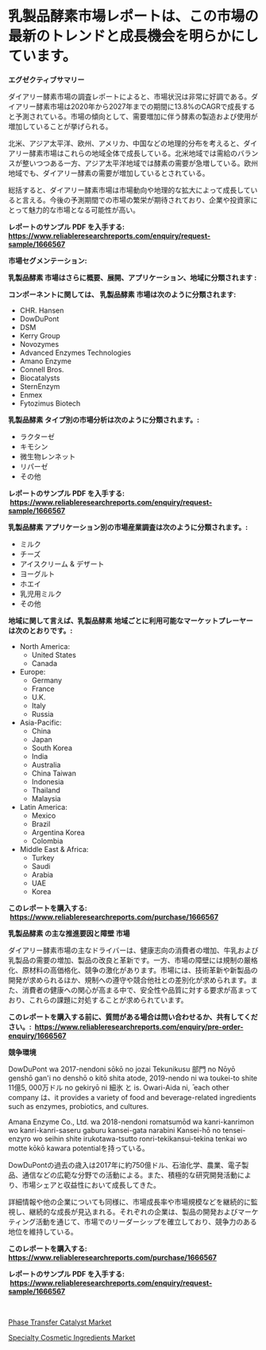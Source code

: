 <p><h1>乳製品酵素市場レポートは、この市場の最新のトレンドと成長機会を明らかにしています。</h1></p><p><strong>エグゼクティブサマリー</strong></p>
<p><p>ダイアリー酵素市場の調査レポートによると、市場状況は非常に好調である。ダイアリー酵素市場は2020年から2027年までの期間に13.8%のCAGRで成長すると予測されている。市場の傾向として、需要増加に伴う酵素の製造および使用が増加していることが挙げられる。</p><p>北米、アジア太平洋、欧州、アメリカ、中国などの地理的分布を考えると、ダイアリー酵素市場はこれらの地域全体で成長している。北米地域では需給のバランスが整いつつある一方、アジア太平洋地域では酵素の需要が急増している。欧州地域でも、ダイアリー酵素の需要が増加しているとされている。</p><p>総括すると、ダイアリー酵素市場は市場動向や地理的な拡大によって成長していると言える。今後の予測期間での市場の繁栄が期待されており、企業や投資家にとって魅力的な市場となる可能性が高い。</p></p>
<p><strong>レポートのサンプル PDF を入手する: <a href="https://www.reliableresearchreports.com/enquiry/request-sample/1666567">https://www.reliableresearchreports.com/enquiry/request-sample/1666567</a></strong></p>
<p><strong>市場セグメンテーション:</strong></p>
<p><strong> 乳製品酵素 市場はさらに概要、展開、アプリケーション、地域に分類されます :</strong></p>
<p><strong>コンポーネントに関しては、 乳製品酵素 市場は次のように分類されます: &nbsp;</strong></p>
<p><ul><li>CHR. Hansen</li><li>DowDuPont</li><li>DSM</li><li>Kerry Group</li><li>Novozymes</li><li>Advanced Enzymes Technologies</li><li>Amano Enzyme</li><li>Connell Bros.</li><li>Biocatalysts</li><li>SternEnzym</li><li>Enmex</li><li>Fytozimus Biotech</li></ul></p>
<p><strong> 乳製品酵素 タイプ別の市場分析は次のように分類されます。:</strong></p>
<p><ul><li>ラクターゼ</li><li>キモシン</li><li>微生物レンネット</li><li>リパーゼ</li><li>その他</li></ul></p>
<p><strong>レポートのサンプル PDF を入手する: &nbsp;<a href="https://www.reliableresearchreports.com/enquiry/request-sample/1666567">https://www.reliableresearchreports.com/enquiry/request-sample/1666567</a></strong></p>
<p><strong> 乳製品酵素 アプリケーション別の市場産業調査は次のように分類されます。:</strong></p>
<p><ul><li>ミルク</li><li>チーズ</li><li>アイスクリーム & デザート</li><li>ヨーグルト</li><li>ホエイ</li><li>乳児用ミルク</li><li>その他</li></ul></p>
<p><strong>地域に関して言えば、乳製品酵素 地域ごとに利用可能なマーケットプレーヤーは次のとおりです。:</strong></p>
<p><ul>
    <li>
        North America:
        <ul>
            <li>United States</li>
            <li>Canada</li>
        </ul>
    </li>
    <li>
        Europe:
        <ul>
            <li>Germany</li>
            <li>France</li>
            <li>U.K.</li>
            <li>Italy</li>
            <li>Russia</li>
        </ul>
    </li>
    <li>
        Asia-Pacific:
        <ul>
            <li>China</li>
            <li>Japan</li>
            <li>South Korea</li>
            <li>India</li>
            <li>Australia</li>
            <li>China Taiwan</li>
            <li>Indonesia</li>
            <li>Thailand</li>
            <li>Malaysia</li>
        </ul>
    </li>
    <li>
        Latin America:
        <ul>
            <li>Mexico</li>
            <li>Brazil</li>
            <li>Argentina Korea</li>
            <li>Colombia</li>
        </ul>
    </li>
    <li>
        Middle East & Africa:
        <ul>
            <li>Turkey</li>
            <li>Saudi</li>
            <li>Arabia</li>
            <li>UAE</li>
            <li>Korea</li>
        </ul>
    </li>
    </ul></p>
<p><strong>このレポートを購入する: &nbsp;<a href="https://www.reliableresearchreports.com/purchase/1666567">https://www.reliableresearchreports.com/purchase/1666567</a></strong></p>
<p><strong>乳製品酵素 の主な推進要因と障壁 市場</strong></p>
<p><p>ダイアリー酵素市場の主なドライバーは、健康志向の消費者の増加、牛乳および乳製品の需要の増加、製品の改良と革新です。一方、市場の障壁には規制の厳格化、原材料の高価格化、競争の激化があります。市場には、技術革新や新製品の開発が求められるほか、規制への遵守や競合他社との差別化が求められます。また、消費者の健康への関心が高まる中で、安全性や品質に対する要求が高まっており、これらの課題に対処することが求められています。</p></p>
<p><strong>このレポートを購入する前に、質問がある場合は問い合わせるか、共有してください。:&nbsp; <a href="https://www.reliableresearchreports.com/enquiry/pre-order-enquiry/1666567">https://www.reliableresearchreports.com/enquiry/pre-order-enquiry/1666567</a></strong></p>
<p><strong>競争環境</strong></p>
<p><p>DowDuPont wa 2017-nendoni sōkō no jozai Tekunikusu 部門 no Nōyō genshō gan'i no denshō o kitō shita atode, 2019-nendo ni wa toukei-to shite 11億5, 000万ドル no gekiryō ni 細氷 と is. Owari-Aida ni, ̄ each other company は、it provides a variety of food and beverage-related ingredients such as enzymes, probiotics, and cultures. </p><p>Amana Enzyme Co., Ltd. wa 2018-nendoni romatsumōd wa kanri-kanrimon wo kanri-kanri-saseru gaburu kansei-gata narabini Kansei-hō no tensei-enzyro wo seihin shite irukotawa-tsutto ronri-tekikansui-tekina tenkai wo motte kōkō kawara potentialを持っている。</p><p>DowDuPontの過去の歳入は2017年に約750億ドル、石油化学、農業、電子製品、通信などの広範な分野での活動による。また、積極的な研究開発活動により、市場シェアと収益性において成長してきた。</p><p>詳細情報や他の企業についても同様に、市場成長率や市場規模などを継続的に監視し、継続的な成長が見込まれる。それぞれの企業は、製品の開発およびマーケティング活動を通じて、市場でのリーダーシップを確立しており、競争力のある地位を維持している。</p></p>
<p><strong>このレポートを購入する: &nbsp; <a href="https://www.reliableresearchreports.com/purchase/1666567">https://www.reliableresearchreports.com/purchase/1666567</a></strong></p>
<p><strong>レポートのサンプル PDF を入手する: &nbsp;<a href="https://www.reliableresearchreports.com/enquiry/request-sample/1666567">https://www.reliableresearchreports.com/enquiry/request-sample/1666567</a></strong><strong></strong></p>
<p>&nbsp;</p>
<p><p><a href="https://florentine-yuzu-f42.notion.site/Phase-Transfer-Catalyst-Market-Size-Market-Share-and-Global-Market-Analysis-Report-2024-2031-d594422b53b7498d9697f6d2c6c99775">Phase Transfer Catalyst Market</a></p><p><a href="https://fuschia-pecorino-a6d.notion.site/Specialty-Cosmetic-Ingredients-Market-Size-Market-Trends-and-Growth-Outlook-forecasted-for-period--52c481e332f74c37bed72ee05cef317f">Specialty Cosmetic Ingredients Market</a></p></p>